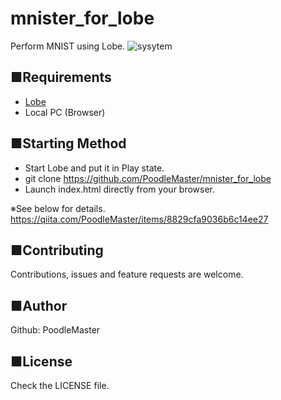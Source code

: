 # mnister_for_lobe
Perform MNIST using Lobe.
![sysytem](https://user-images.githubusercontent.com/69660581/99254285-7b3f2880-2855-11eb-8161-dc35f912e5fb.png)

## ■Requirements
- [Lobe](https://lobe.ai/)
- Local PC (Browser)

## ■Starting Method
- Start Lobe and put it in Play state.
- git clone https://github.com/PoodleMaster/mnister_for_lobe
- Launch index.html directly from your browser.

※See below for details.
https://qiita.com/PoodleMaster/items/8829cfa9036b6c14ee27

## ■Contributing
Contributions, issues and feature requests are welcome.

## ■Author
Github: PoodleMaster

## ■License
Check the LICENSE file.
